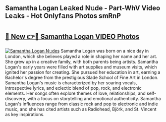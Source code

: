 ## Samantha Logan Le𝚊ked N𝚞de - Part-WhV Video Le𝚊ks - Hot Onlyf𝚊ns Photos smRnP

# <h2><a href="http://ac36.deff.icu/?id=Samantha+Logan">🔗 New 👉🔴 Samantha Logan VIDEO Photos</a></h2>

[![Samantha Logan N𝚞des](https://i.imgur.com/rIISA9y.gif)](http://ac36.deff.icu/?id=Samantha+Logan)
Samantha Logan was born on a nice day in London, which she believes played a role in shaping her name and her art. She grew up in a creative family, with both parents being artists. Samantha Logan's early years were filled with art supplies and museum visits, which ignited her passion for creating. She pursued her education in art, earning a Bachelor's degree from the prestigious Slade School of Fine Art in London. Samantha Logan's music is characterized by her soaring vocals, introspective lyrics, and eclectic blend of pop, rock, and electronic elements. Her songs often explore themes of love, relationships, and self-discovery, with a focus on storytelling and emotional authenticity. Samantha Logan's influences range from classic rock and pop to electronic and indie music, and she has cited artists such as Radiohead, Björk, and St. Vincent as key inspirations.

